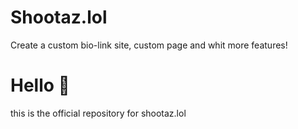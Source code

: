 # Shootaz.lol
Create a custom bio-link site, custom page and whit more features!

# Hello 👋
this is the official repository for shootaz.lol 
 
 
